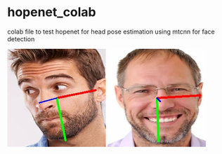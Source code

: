 # hopenet_colab
colab file to test hopenet for head pose estimation using mtcnn for face detection



![alt text](https://github.com/maylad31/hopenet_colab/blob/main/r.png?raw=true)
![alt text](https://github.com/maylad31/hopenet_colab/blob/main/r1.png?raw=true)
